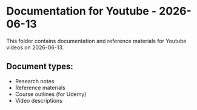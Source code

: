 # Documentation for Youtube - 2026-06-13

This folder contains documentation and reference materials for Youtube videos on 2026-06-13.

## Document types:
- Research notes
- Reference materials
- Course outlines (for Udemy)
- Video descriptions
